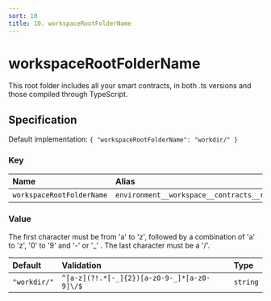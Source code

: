 ```yaml
---
sort: 10
title: 10. workspaceRootFolderName
---
```


# workspaceRootFolderName

This root folder includes all your smart contracts, in both .ts versions and those compiled through TypeScript.


## Specification

Default implementation: ```{ "workspaceRootFolderName": "workdir/" }```

### Key

| **Name** | **Alias** | **Methods** | **Category** |  
|:--|:--|:--|:--|
| ```workspaceRootFolderName``` | ```environment__workspace__contracts__root``` | [setEnvironment](../methods/setEnvironment.html#options) | [Workspace](../options/#workspace) |

### Value

The first character must be from 'a' to 'z', followed by a combination of 'a' to 'z', '0' to '9' and '-' or '_' . The last character must be a '/'.

| **Default** | **Validation** | **Type** |
|:--|:--|:--|
| ```"workdir/"``` | ```^[a-z](?!.*[-_]{2})[a-z0-9-_]*[a-z0-9]\/$``` | ```string``` |

